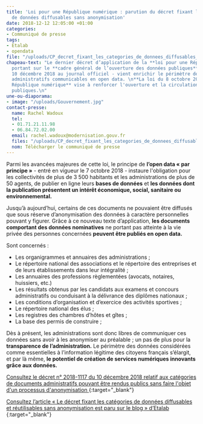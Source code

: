 ```yaml
---
title: 'Loi pour une République numérique : parution du décret fixant les catégories
  de données diffusables sans anonymisation'
date: 2018-12-12 12:05:00 +01:00
categories:
- Communiqué de presse
tags:
- Etalab
- opendata
file: "/uploads/CP_decret_fixant_les_categories_de_donnees_diffusables_sans_anonymisation.pdf"
chapeau-text: "Le dernier décret d’application de la **loi pour une République numérique**
  portant sur le **cadre général de l’ouverture des données publiques** - publié le
  10 décembre 2018 au journal officiel - vient enrichir le périmètre des documents
  administratifs communicables en open data. \n**La loi du 8 octobre 2016 pour une
  République numérique** vise à renforcer l'ouverture et la circulation des données
  publiques.\n"
une-ou-diaporama:
- image: "/uploads/Gouvernement.jpg"
contact-presse:
  name: Rachel Wadoux
  tel:
  - 01.71.21.11.98
  - 06.84.72.02.00
  email: rachel.wadoux@modernisation.gouv.fr
  files: "/uploads/CP_decret_fixant_les_categories_de_donnees_diffusables_sans_anonymisation.pdf"
  nom: Télécharger le communiqué de presse
---
```


Parmi les avancées majeures de cette loi, le principe de **l’open data « par principe »** - entré en vigueur le 7 octobre 2018 - instaure l'obligation pour les collectivités de plus de 3 500 habitants et les administrations de plus de 50 agents, de publier en ligne leurs **bases de données** et **les données dont la publication présentent un intérêt économique, social, sanitaire ou environnemental.**
  
Jusqu’à aujourd’hui, certains de ces documents ne pouvaient être diffusés que sous réserve d’anonymisation des données à caractère personnelles pouvant y figurer. Grâce à ce nouveau texte d’application, **les documents comportant des données nominatives** ne portant pas atteinte à la vie privée des personnes concernées **peuvent être publiés en open data.** 

Sont concernés :  
*  Les organigrammes et annuaires des administrations ;
*  Le répertoire national des associations et le répertoire des entreprises et de leurs établissements dans leur intégralité ;
*  Les annuaires des professions règlementées (avocats, notaires, huissiers, etc.) 
*  Les résultats obtenus par les candidats aux examens et concours administratifs ou conduisant à la délivrance des diplômes nationaux ; 
*  Les conditions d’organisation et d’exercice des activités sportives ;
*  Le répertoire national des élus ;
*  Les registres des chambres d’hôtes et gîtes ; 
*  La base des permis de construire ; 

Dès à présent, les administrations sont donc libres de communiquer ces données sans avoir à les anonymiser au préalable ; un pas de plus pour la **transparence de l’administration.** Le périmètre des données considérées comme essentielles à l’information légitime des citoyens français s’élargit, et par là même, **le potentiel de création de services numériques innovants grâce aux données.**
  
[Consultez le décret n° 2018-1117 du 10 décembre 2018 relatif aux catégories de documents administratifs pouvant être rendus publics sans faire l'objet d'un processus d'anonymisation 
](http://https://www.legifrance.gouv.fr/eli/decret/2018/12/10/ECOJ1817657D/jo/texte){:target="_blank"} 

[Consultez l’article « Le décret fixant les catégories de données diffusables et réutilisables sans anonymisation est paru sur le blog » d’Etalab 
](https://www.etalab.gouv.fr/le-decret-fixant-les-categories-de-donnees-diffusables-et-reutilisables-sans-anonymisation-est-paru){:target="_blank"} 